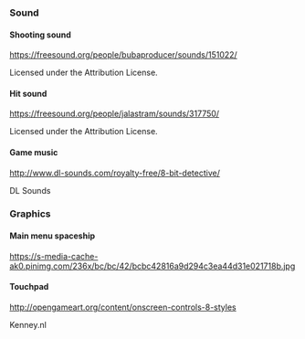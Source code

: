 ### Sound

#### Shooting sound
 https://freesound.org/people/bubaproducer/sounds/151022/

 Licensed under the Attribution License.

#### Hit sound
https://freesound.org/people/jalastram/sounds/317750/

Licensed under the Attribution License.

#### Game music
http://www.dl-sounds.com/royalty-free/8-bit-detective/

DL Sounds

### Graphics

#### Main menu spaceship
https://s-media-cache-ak0.pinimg.com/236x/bc/bc/42/bcbc42816a9d294c3ea44d31e021718b.jpg

#### Touchpad
http://opengameart.org/content/onscreen-controls-8-styles

Kenney.nl

